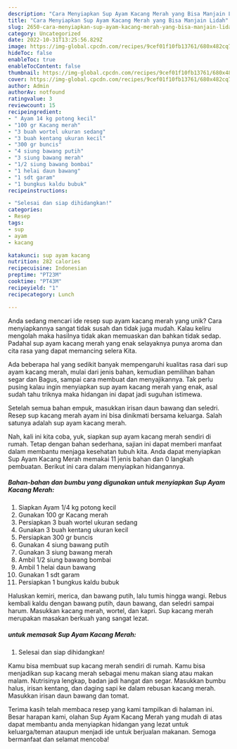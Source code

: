 ```yaml
---
description: "Cara Menyiapkan Sup Ayam Kacang Merah yang Bisa Manjain Lidah"
title: "Cara Menyiapkan Sup Ayam Kacang Merah yang Bisa Manjain Lidah"
slug: 2650-cara-menyiapkan-sup-ayam-kacang-merah-yang-bisa-manjain-lidah
category: Uncategorized
date: 2022-10-31T13:25:56.829Z
image: https://img-global.cpcdn.com/recipes/9cef01f10fb13761/680x482cq70/sup-ayam-kacang-merah-foto-resep-utama.jpg
hideToc: false
enableToc: true
enableTocContent: false
thumbnail: https://img-global.cpcdn.com/recipes/9cef01f10fb13761/680x482cq70/sup-ayam-kacang-merah-foto-resep-utama.jpg
cover: https://img-global.cpcdn.com/recipes/9cef01f10fb13761/680x482cq70/sup-ayam-kacang-merah-foto-resep-utama.jpg
author: Admin
authorAv: notfound
ratingvalue: 3
reviewcount: 15
recipeingredient:
- " Ayam 14 kg potong kecil"
- "100 gr Kacang merah"
- "3 buah wortel ukuran sedang"
- "3 buah kentang ukuran kecil"
- "300 gr buncis"
- "4 siung bawang putih"
- "3 siung bawang merah"
- "1/2 siung bawang bombai"
- "1 helai daun bawang"
- "1 sdt garam"
- "1 bungkus kaldu bubuk"
recipeinstructions:

- "Selesai dan siap dihidangkan!"
categories:
- Resep
tags:
- sup
- ayam
- kacang

katakunci: sup ayam kacang 
nutrition: 282 calories
recipecuisine: Indonesian
preptime: "PT23M"
cooktime: "PT43M"
recipeyield: "1"
recipecategory: Lunch

---
```





Anda sedang mencari ide resep sup ayam kacang merah yang unik? Cara menyiapkannya sangat tidak susah dan tidak juga mudah. Kalau keliru mengolah maka hasilnya tidak akan memuaskan dan bahkan tidak sedap. Padahal sup ayam kacang merah yang enak selayaknya punya aroma dan cita rasa yang dapat memancing selera Kita.





Ada beberapa hal yang sedikit banyak mempengaruhi kualitas rasa dari sup ayam kacang merah, mulai dari jenis bahan, kemudian pemilihan bahan segar dan Bagus, sampai cara membuat dan menyajikannya. Tak perlu pusing kalau ingin menyiapkan sup ayam kacang merah yang enak,      asal sudah tahu triknya maka hidangan ini dapat jadi suguhan istimewa.














Setelah semua bahan empuk, masukkan irisan daun bawang dan seledri. Resep sup kacang merah ayam ini bisa dinikmati bersama keluarga. Salah satunya adalah sup ayam kacang merah.






Nah, kali ini kita coba, yuk, siapkan sup ayam kacang merah sendiri di rumah. Tetap dengan bahan sederhana, sajian ini dapat memberi manfaat dalam membantu menjaga kesehatan tubuh kita. Anda dapat menyiapkan Sup Ayam Kacang Merah memakai 11 jenis bahan dan 0 langkah pembuatan. Berikut ini cara dalam menyiapkan hidangannya.

<!--inarticleads1-->

##### Bahan-bahan dan bumbu yang digunakan untuk menyiapkan Sup Ayam Kacang Merah:

1. Siapkan  Ayam 1/4 kg potong kecil
1. Gunakan 100 gr Kacang merah
1. Persiapkan 3 buah wortel ukuran sedang
1. Gunakan 3 buah kentang ukuran kecil
1. Persiapkan 300 gr buncis
1. Gunakan 4 siung bawang putih
1. Gunakan 3 siung bawang merah
1. Ambil 1/2 siung bawang bombai
1. Ambil 1 helai daun bawang
1. Gunakan 1 sdt garam
1. Persiapkan 1 bungkus kaldu bubuk


Haluskan kemiri, merica, dan bawang putih, lalu tumis hingga wangi. Rebus kembali kaldu dengan bawang putih, daun bawang, dan seledri sampai harum. Masukkan kacang merah, wortel, dan kapri. Sup kacang merah merupakan masakan berkuah yang sangat lezat. 

<!--inarticleads2-->

#####  untuk memasak Sup Ayam Kacang Merah:


1. Selesai dan siap dihidangkan!

Kamu bisa membuat sup kacang merah sendiri di rumah. Kamu bisa menjadikan sup kacang merah sebagai menu makan siang atau makan malam. Nutrisinya lengkap, badan jadi hangat dan segar. Masukkan bumbu halus, irisan kentang, dan daging sapi ke dalam rebusan kacang merah. Masukkan irisan daun bawang dan tomat. 

Terima kasih telah membaca resep yang kami tampilkan di halaman ini. Besar harapan kami, olahan Sup Ayam Kacang Merah yang mudah di atas dapat membantu anda menyiapkan hidangan yang lezat untuk keluarga/teman ataupun menjadi ide untuk berjualan makanan. Semoga bermanfaat dan selamat mencoba!
